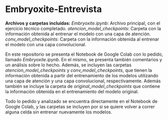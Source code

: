 # Embryoxite-Entrevista

**Archivos y carpetas incluídas:**
_Embryoxite.ipynb_: Archivo principal, con el ejercicio técnico completado. 
_atencion_model_checkpoints_: Carpeta con la información obtenida al entrenar el modelo con una capa de atención.
_conv_model_checkpoints_: Carpeta con la información obtenida al entrenar el modelo con una capa convolucional.

En este repositorio se presenta el Notebook de Google Colab con lo pedido, llamado _Embryoxite.ipynb_. En el mismo, se presenta también comentarios y un análisis sobre lo hecho. Además, se incluyen las carpetas _atencion_model_checkpoints_ y _conv_model_checkpoints_, que tienen la información obtenida a partir del entrenamiento de los modelos utilizando una capa de atención y una capa convolucional, respectivamente. Además también se incluye la carpeta de _original_model_checkpoints_ que contiene la información obtenida en el entrenamiento del modelo original. 

Todo lo pedido y analizado se encuentra directamente en el Notebook de Google Colab, y las carpetas se incluyen por si se quiere volver a correr alguna celda sin entrenar nuevamente los modelos. 
